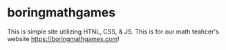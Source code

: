 # boringmathgames
This is simple site utilizing HTNL, CSS, & JS. This is for our math teahcer's website https://boringmathgames.com!